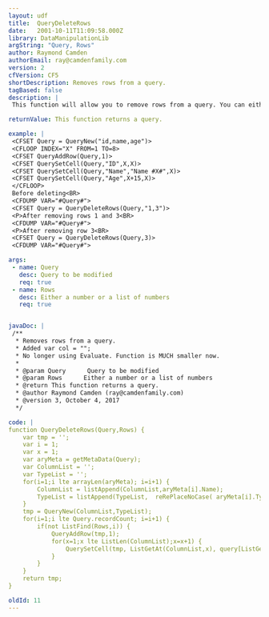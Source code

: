 ```yaml
---
layout: udf
title:  QueryDeleteRows
date:   2001-10-11T11:09:58.000Z
library: DataManipulationLib
argString: "Query, Rows"
author: Raymond Camden
authorEmail: ray@camdenfamily.com
version: 2
cfVersion: CF5
shortDescription: Removes rows from a query.
tagBased: false
description: |
 This function will allow you to remove rows from a query. You can either remove one row or a list of rows.

returnValue: This function returns a query.

example: |
 <CFSET Query = QueryNew("id,name,age")>
 <CFLOOP INDEX="X" FROM=1 TO=8>
 <CFSET QueryAddRow(Query,1)>
 <CFSET QuerySetCell(Query,"ID",X,X)>
 <CFSET QuerySetCell(Query,"Name","Name #X#",X)>
 <CFSET QuerySetCell(Query,"Age",X+15,X)>
 </CFLOOP>
 Before deleting<BR>
 <CFDUMP VAR="#Query#">
 <CFSET Query = QueryDeleteRows(Query,"1,3")>
 <P>After removing rows 1 and 3<BR>
 <CFDUMP VAR="#Query#">
 <P>After removing row 3<BR>
 <CFSET Query = QueryDeleteRows(Query,3)>
 <CFDUMP VAR="#Query#">

args:
 - name: Query
   desc: Query to be modified
   req: true
 - name: Rows
   desc: Either a number or a list of numbers
   req: true


javaDoc: |
 /**
  * Removes rows from a query.
  * Added var col = "";
  * No longer using Evaluate. Function is MUCH smaller now.
  * 
  * @param Query      Query to be modified 
  * @param Rows      Either a number or a list of numbers 
  * @return This function returns a query. 
  * @author Raymond Camden (ray@camdenfamily.com) 
  * @version 3, October 4, 2017
  */

code: |
function QueryDeleteRows(Query,Rows) {
    var tmp = '';
    var i = 1;
    var x = 1;    
    var aryMeta = getMetaData(Query);
    var ColumnList = '';        
    var TypeList = '';   
    for(i=1;i lte arrayLen(aryMeta); i=i+1) {
        ColumnList = listAppend(ColumnList,aryMeta[i].Name);
        TypeList = listAppend(TypeList,  reRePlaceNoCase( aryMeta[i].TypeName ,'^INT$','Integer')   );
    }
    tmp = QueryNew(ColumnList,TypeList);
    for(i=1;i lte Query.recordCount; i=i+1) {
        if(not ListFind(Rows,i)) {
            QueryAddRow(tmp,1);
            for(x=1;x lte ListLen(ColumnList);x=x+1) {
                QuerySetCell(tmp, ListGetAt(ColumnList,x), query[ListGetAt(ColumnList,x)][i]);
            }
        }
    }
    return tmp;
}

oldId: 11
---
```


